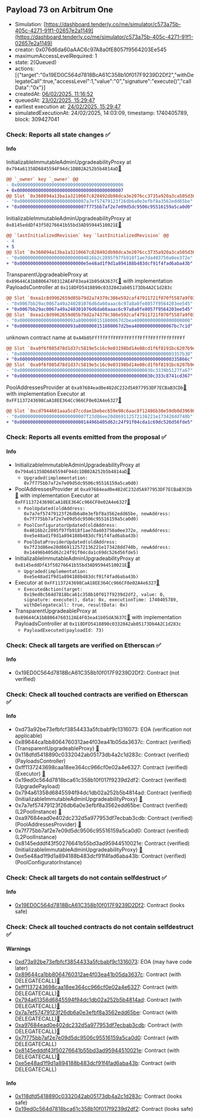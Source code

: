 ## Payload 73 on Arbitrum One

- Simulation: [https://dashboard.tenderly.co/me/simulator/c573a75b-405c-4271-91f1-02657e2a1149](https://dashboard.tenderly.co/me/simulator/c573a75b-405c-4271-91f1-02657e2a1149)
- creator: 0x076d6da60aAAC6c97A8a0fE8057f9564203Ee545
- maximumAccessLevelRequired: 1
- state: 2(Queued)
- actions: [{"target":"0x19ED0C564d7818BcA61C358b10f017F9239D2Df2","withDelegateCall":true,"accessLevel":1,"value":"0","signature":"execute()","callData":"0x"}]
- createdAt: [06/02/2025, 11:16:52](https://arbiscan.io/tx/0xface13d6bede5ff56dc1823ff371c63acde6f66b761a2b5fa7185677d60877b1)
- queuedAt: [23/02/2025, 15:29:47](https://arbiscan.io/tx/0xd0d1a3349c8fc7cc2dc2b2ee0a048dd80936f27634c4641a592014359fb8a7c3)
- earliest execution at: [24/02/2025, 15:29:47](https://www.epochconverter.com/countdown?q=1740410987)
- simulatedExecutionAt: 24/02/2025, 14:03:09, timestamp: 1740405789, block: 309427041
### Check: Reports all state changes :white_check_mark:

#### Info


InitializableImmutableAdminUpgradeabilityProxy at `0x794a61358D6845594F94dc1DB02A252b5b4814aD`[:ghost:](https://github.com/bgd-labs/aave-address-book "AaveV3Arbitrum.POOL")
```diff
@@ `_owner` key `_owner` @@
- 0x0000000000000000000000000000000000000006
+ 0x0000000000000000000000000000000000000007
@@ Slot `0x360894a13ba1a3210667c828492db98dca3e2076cc3735a920a3ca505d382bbc` @@
- "0x0000000000000000000000007a7ef57479123f26db6a0e3efbf8a3562edd65be"
+ "0x0000000000000000000000007f775bb7af2e7e09d5dc9506c95516159a5ca0d0"
```

InitializableImmutableAdminUpgradeabilityProxy at `0x8145eddDf43f50276641b55bd3AD95944510021E`[:ghost:](https://github.com/bgd-labs/aave-address-book "AaveV3Arbitrum.POOL_CONFIGURATOR")
```diff
@@ `lastInitializedRevision` key `lastInitializedRevision` @@
- 4
+ 5
@@ Slot `0x360894a13ba1a3210667c828492db98dca3e2076cc3735a920a3ca505d382bbc` @@
- "0x0000000000000000000000004816b2c2895f97fb918f1ae7da403750a0ee372e"
+ "0x000000000000000000000000e5e48ad1f9d1a894188b483dcf91f4fad6aba43b"
```

TransparentUpgradeableProxy at `0x89644CA1bB8064760312AE4F03ea41b05dA3637C`[:ghost:](https://github.com/bgd-labs/aave-address-book "GovernanceV3Arbitrum.PAYLOADS_CONTROLLER") with implementation PayloadsController at `0x118DFD5418890c0332042ab05173Db4A2C1d283c`
```diff
@@ Slot `0xea1c8d9962659d05b79d2a74379c386e592caf47911721f070f5587a9f030ffa` @@
- "0x0067bb29ac0067a49a240201076d6da60aaac6c97a8a0fe8057f9564203ee545"
+ "0x0067bb29ac0067a49a240301076d6da60aaac6c97a8a0fe8057f9564203ee545"
@@ Slot `0xea1c8d9962659d05b79d2a74379c386e592caf47911721f070f5587a9f030ffb` @@
- "0x000000000000000000093a8000000151800067d2bea400000000000000000000"
+ "0x000000000000000000093a8000000151800067d2bea400000000000067bc7c1d"
```

unknown contract name at `0xA4b05FffffFffFFFFfFFfffFfffFFfffFfFfFFFf`
```diff
@@ Slot `0xa9f6f085d78d1d37c5819e5c16c9e03198bd14e08cd1f6f8191bc6207b9e9706` @@
- "0x0000000000000000000000000000000000000000000000000000000003357b30"
+ "0x000000000000000000000000000000000000000000000000000000000335866c"
@@ Slot `0xa9f6f085d78d1d37c5819e5c16c9e03198bd14e08cd1f6f8191bc6207b9e970b` @@
- "0x00000000000000000000000000000000000000000000000030c3339b5127fa67"
+ "0x00000000000000000000000000000000000000000000000030c333c8741cd367"
```

PoolAddressesProvider at `0xa97684ead0e402dC232d5A977953DF7ECBaB3CDb`[:ghost:](https://github.com/bgd-labs/aave-address-book "AaveV3Arbitrum.POOL_ADDRESSES_PROVIDER") with implementation Executor at `0xFF1137243698CaA18EE364Cc966CF0e02A4e6327`[:ghost:](https://github.com/bgd-labs/aave-address-book "AaveV3Arbitrum.ACL_ADMIN, GovernanceV3Arbitrum.EXECUTOR_LVL_1")
```diff
@@ Slot `0xcd7944601aaa5cd7ccdae1bebec659e98c6aac8f12486b30e59db0d39698051f` @@
- "0x0000000000000000000000007f23d86ee20d869112572136221e173428dd740b"
+ "0x00000000000000000000000014496b405d62c24f91f04cda1c69dc526d56fde5"
```


### Check: Reports all events emitted from the proposal :white_check_mark:

#### Info

- InitializableImmutableAdminUpgradeabilityProxy at `0x794a61358D6845594F94dc1DB02A252b5b4814aD`[:ghost:](https://github.com/bgd-labs/aave-address-book "AaveV3Arbitrum.POOL")
  - `Upgraded(implementation: 0x7f775bb7af2e7e09d5dc9506c95516159a5ca0d0)`
- PoolAddressesProvider at `0xa97684ead0e402dC232d5A977953DF7ECBaB3CDb`[:ghost:](https://github.com/bgd-labs/aave-address-book "AaveV3Arbitrum.POOL_ADDRESSES_PROVIDER") with implementation Executor at `0xFF1137243698CaA18EE364Cc966CF0e02A4e6327`[:ghost:](https://github.com/bgd-labs/aave-address-book "AaveV3Arbitrum.ACL_ADMIN, GovernanceV3Arbitrum.EXECUTOR_LVL_1")
  - `PoolUpdated(oldAddress: 0x7a7ef57479123f26db6a0e3efbf8a3562edd65be, newAddress: 0x7f775bb7af2e7e09d5dc9506c95516159a5ca0d0)`
  - `PoolConfiguratorUpdated(oldAddress: 0x4816b2c2895f97fb918f1ae7da403750a0ee372e, newAddress: 0xe5e48ad1f9d1a894188b483dcf91f4fad6aba43b)`
  - `PoolDataProviderUpdated(oldAddress: 0x7f23d86ee20d869112572136221e173428dd740b, newAddress: 0x14496b405d62c24f91f04cda1c69dc526d56fde5)`
- InitializableImmutableAdminUpgradeabilityProxy at `0x8145eddDf43f50276641b55bd3AD95944510021E`[:ghost:](https://github.com/bgd-labs/aave-address-book "AaveV3Arbitrum.POOL_CONFIGURATOR")
  - `Upgraded(implementation: 0xe5e48ad1f9d1a894188b483dcf91f4fad6aba43b)`
- Executor at `0xFF1137243698CaA18EE364Cc966CF0e02A4e6327`[:ghost:](https://github.com/bgd-labs/aave-address-book "AaveV3Arbitrum.ACL_ADMIN, GovernanceV3Arbitrum.EXECUTOR_LVL_1")
  - `ExecutedAction(target: 0x19ed0c564d7818bca61c358b10f017f9239d2df2, value: 0, signature: execute(), data: 0x, executionTime: 1740405789, withDelegatecall: true, resultData: 0x)`
- TransparentUpgradeableProxy at `0x89644CA1bB8064760312AE4F03ea41b05dA3637C`[:ghost:](https://github.com/bgd-labs/aave-address-book "GovernanceV3Arbitrum.PAYLOADS_CONTROLLER") with implementation PayloadsController at `0x118DFD5418890c0332042ab05173Db4A2C1d283c`
  - `PayloadExecuted(payloadId: 73)`

### Check: Check all targets are verified on Etherscan :white_check_mark:

#### Info

- 0x19ED0C564d7818BcA61C358b10f017F9239D2Df2: Contract (not verified) 

### Check: Check all touched contracts are verified on Etherscan :white_check_mark:

#### Info

- 0xd73a92be73efbfcf3854433a5fcbabf9c1316073: EOA (verification not applicable)
- 0x89644ca1bb8064760312ae4f03ea41b05da3637c: Contract (verified) (TransparentUpgradeableProxy) [:ghost:](https://github.com/bgd-labs/aave-address-book "GovernanceV3Arbitrum.PAYLOADS_CONTROLLER")
- 0x118dfd5418890c0332042ab05173db4a2c1d283c: Contract (verified) (PayloadsController) 
- 0xff1137243698caa18ee364cc966cf0e02a4e6327: Contract (verified) (Executor) [:ghost:](https://github.com/bgd-labs/aave-address-book "AaveV3Arbitrum.ACL_ADMIN, GovernanceV3Arbitrum.EXECUTOR_LVL_1")
- 0x19ed0c564d7818bca61c358b10f017f9239d2df2: Contract (verified) (UpgradePayload) 
- 0x794a61358d6845594f94dc1db02a252b5b4814ad: Contract (verified) (InitializableImmutableAdminUpgradeabilityProxy) [:ghost:](https://github.com/bgd-labs/aave-address-book "AaveV3Arbitrum.POOL")
- 0x7a7ef57479123f26db6a0e3efbf8a3562edd65be: Contract (verified) (L2PoolInstance) [:ghost:](https://github.com/bgd-labs/aave-address-book "AaveV3Arbitrum.POOL_IMPL")
- 0xa97684ead0e402dc232d5a977953df7ecbab3cdb: Contract (verified) (PoolAddressesProvider) [:ghost:](https://github.com/bgd-labs/aave-address-book "AaveV3Arbitrum.POOL_ADDRESSES_PROVIDER")
- 0x7f775bb7af2e7e09d5dc9506c95516159a5ca0d0: Contract (verified) (L2PoolInstance) 
- 0x8145edddf43f50276641b55bd3ad95944510021e: Contract (verified) (InitializableImmutableAdminUpgradeabilityProxy) [:ghost:](https://github.com/bgd-labs/aave-address-book "AaveV3Arbitrum.POOL_CONFIGURATOR")
- 0xe5e48ad1f9d1a894188b483dcf91f4fad6aba43b: Contract (verified) (PoolConfiguratorInstance) 

### Check: Check all targets do not contain selfdestruct :white_check_mark:

#### Info

- [0x19ED0C564d7818BcA61C358b10f017F9239D2Df2](https://arbiscan.io/address/0x19ED0C564d7818BcA61C358b10f017F9239D2Df2): Contract (looks safe)

### Check: Check all touched contracts do not contain selfdestruct :white_check_mark:

#### Warnings

- [0xd73a92be73efbfcf3854433a5fcbabf9c1316073](https://arbiscan.io/address/0xd73a92be73efbfcf3854433a5fcbabf9c1316073): EOA (may have code later)
- [0x89644ca1bb8064760312ae4f03ea41b05da3637c](https://arbiscan.io/address/0x89644ca1bb8064760312ae4f03ea41b05da3637c): Contract (with DELEGATECALL)[:ghost:](https://github.com/bgd-labs/aave-address-book "GovernanceV3Arbitrum.PAYLOADS_CONTROLLER")
- [0xff1137243698caa18ee364cc966cf0e02a4e6327](https://arbiscan.io/address/0xff1137243698caa18ee364cc966cf0e02a4e6327): Contract (with DELEGATECALL)[:ghost:](https://github.com/bgd-labs/aave-address-book "AaveV3Arbitrum.ACL_ADMIN, GovernanceV3Arbitrum.EXECUTOR_LVL_1")
- [0x794a61358d6845594f94dc1db02a252b5b4814ad](https://arbiscan.io/address/0x794a61358d6845594f94dc1db02a252b5b4814ad): Contract (with DELEGATECALL)[:ghost:](https://github.com/bgd-labs/aave-address-book "AaveV3Arbitrum.POOL")
- [0x7a7ef57479123f26db6a0e3efbf8a3562edd65be](https://arbiscan.io/address/0x7a7ef57479123f26db6a0e3efbf8a3562edd65be): Contract (with DELEGATECALL)[:ghost:](https://github.com/bgd-labs/aave-address-book "AaveV3Arbitrum.POOL_IMPL")
- [0xa97684ead0e402dc232d5a977953df7ecbab3cdb](https://arbiscan.io/address/0xa97684ead0e402dc232d5a977953df7ecbab3cdb): Contract (with DELEGATECALL)[:ghost:](https://github.com/bgd-labs/aave-address-book "AaveV3Arbitrum.POOL_ADDRESSES_PROVIDER")
- [0x7f775bb7af2e7e09d5dc9506c95516159a5ca0d0](https://arbiscan.io/address/0x7f775bb7af2e7e09d5dc9506c95516159a5ca0d0): Contract (with DELEGATECALL)
- [0x8145edddf43f50276641b55bd3ad95944510021e](https://arbiscan.io/address/0x8145edddf43f50276641b55bd3ad95944510021e): Contract (with DELEGATECALL)[:ghost:](https://github.com/bgd-labs/aave-address-book "AaveV3Arbitrum.POOL_CONFIGURATOR")
- [0xe5e48ad1f9d1a894188b483dcf91f4fad6aba43b](https://arbiscan.io/address/0xe5e48ad1f9d1a894188b483dcf91f4fad6aba43b): Contract (with DELEGATECALL)

#### Info

- [0x118dfd5418890c0332042ab05173db4a2c1d283c](https://arbiscan.io/address/0x118dfd5418890c0332042ab05173db4a2c1d283c): Contract (looks safe)
- [0x19ed0c564d7818bca61c358b10f017f9239d2df2](https://arbiscan.io/address/0x19ed0c564d7818bca61c358b10f017f9239d2df2): Contract (looks safe)

